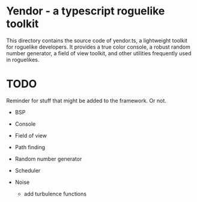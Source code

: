 # Yendor - a typescript roguelike toolkit
This directory contains the source code of yendor.ts, a lightweight toolkit for roguelike developers. It provides a true color console, a robust random number generator, a field of view toolkit, and other utilities frequently used in roguelikes.

# TODO

Reminder for stuff that might be added to the framework. Or not.

* BSP

* Console

* Field of view
    
* Path finding

* Random number generator

* Scheduler

* Noise
    - add turbulence functions
